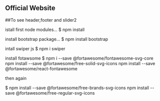 ## Official Website


##To see header,footer and slider2

istall first node modules...
$ npm install

install bootstrap package...
$ npm install bootstrap

intall swiper js 
$ npm i swiper

install fotawsome 
$ npm i --save @fortawesome/fontawesome-svg-core
  npm install --save @fortawesome/free-solid-svg-icons
  npm install --save @fortawesome/react-fontawesome
  
  then again 
  
  $ npm install --save @fortawesome/free-brands-svg-icons
    npm install --save @fortawesome/free-regular-svg-icons
    
    
